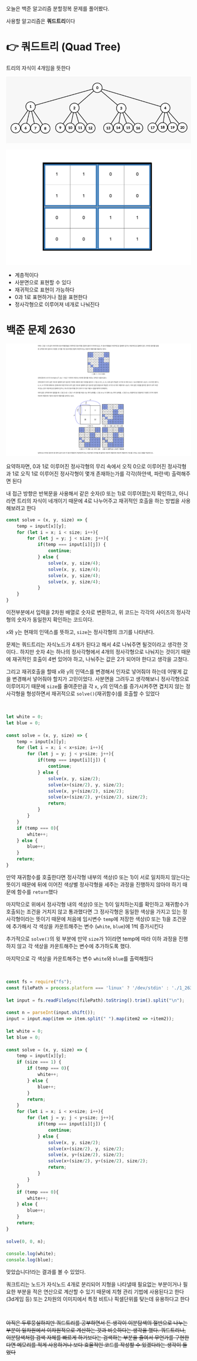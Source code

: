 오늘은 백준 알고리즘 분할정복 문제를 풀어봤다.

사용할 알고리즘은 **쿼드트리**이다

# 👉 쿼드트리 (Quad Tree)
트리의 자식이 4개임을 뜻한다

![쿼드트리](./img/쿼드트리.png)

![사분면-쿼드트리](./img/사분면-쿼드트리.png)

- 계층적이다
- 사분면으로 표현할 수 있다
- 재귀적으로 표현이 가능하다
- 0과 1로 표현하거나 점을 표현한다
- 정사각형으로 이루어져 네개로 나눠진다

# 백준 문제 2630
![beakjoon2630](./img/beakjoon-quad.png)

요약하자면, 0과 1로 이루어진 정사각형의 무리 속에서 오직 0으로 이루어진 정사각형과 1로 오직 1로 이루어진 정사각형이 몇개 존재하는가를 각각(하얀색, 파란색) 출력해주면 된다

내 접근 방향은 반복문을 사용해서 같은 숫자(0 또는 1)로 이루어졌는지 확인하고, 아니라면 트리의 자식이 네개이기 때문에 4로 나누어주고 재귀적인 호출을 하는 방법을 사용해보려고 한다 

```javascript
const solve = (x, y, size) => {
    temp = input[x][y];
    for (let i = x; i < size; i++){
        for (let j = y; j < size; j++){
            if(temp === input[i][j]) {
                continue;
            } else {
                solve(x, y, size/4);
                solve(x, y, size/4);
                solve(x, y, size/4);
                solve(x, y, size/4);
            }
    }
}
```
이전부분에서 입력을 2차원 배열로 숫자로 변환하고, 위 코드는 각각의 사이즈의 정사각형의 숫자가 동일한지 확인하는 코드이다. 

`x`와 `y`는 현재의 인덱스를 뜻하고, `size`는 정사각형의 크기를 나타낸다.

문제는 쿼드트리는 자식노드가 4개가 된다고 해서 4로 나눠주면 될것이라고 생각한 것이다.. 하지만 숫자 4는 하나의 정사각형에서 4개의 정사각형으로 나눠지는 것이기 때문에 재귀적인 호출이 4번 있어야 하고, 나눠주는 값은 2가 되어야 한다고 생각을 고쳤다.

그리고 재귀호출을 할때 `x`와 `y`의 인덱스를 변경해서 인자로 넣어줘야 하는데 어떻게 값을 변경해서 넣어줘야 할지가 고민이었다. 사분면을 그려두고 생각해보니 정사각형으로 이루어지기 때문에 `size`를 줄여준만큼 각 `x`, `y`의 인덱스를 증가시켜주면 겹치지 않는 정사각형을 형성하면서 재귀적으로 `solve()`(재귀함수)를 호출할 수 있었다

<br>

```javascript
let white = 0;
let blue = 0;

const solve = (x, y, size) => {
    temp = input[x][y];
    for (let i = x; i < x+size; i++){
        for (let j = y; j < y+size; j++){
            if(temp === input[i][j]) {
                continue;
            } else {
                solve(x, y, size/2);
                solve(x+(size/2), y, size/2);
                solve(x, y+(size/2), size/2);
                solve(x+(size/2), y+(size/2), size/2);
                return;
            }
        }
    }
    if (temp === 0){
        white++;
    } else {
        blue++;
    }
    return;
}
```



만약 재귀함수를 호출한다면 정사각형 내부의 색상(0 또는 1)이 서로 일치하지 않는다는 뜻이기 때문에 뒤에 이어진 색상별 정사각형을 세주는 과정을 진행하지 않아야 하기 때문에 함수를 `return`했다

마지막으로 위에서 정사각형 내의 색상(0 또는 1)이 일치하는지를 확인하고 재귀함수가 호출되는 조건을 거치지 않고 통과했다면 그 정사각형은 동일한 색상을 가지고 있는 정사각형이라는 뜻이기 때문에 처음에 임시변수 `temp`에 저장한 색상(0 또는 1)을 조건문에 추가해서 각 색상을 카운트해주는 변수 (`white`, `blue`)에 1씩 증가시킨다

추가적으로 `solve()`의 윗 부분에 만약 `size`가 1이라면 temp에 따라 이하 과정을 진행하지 않고 각 색상을 카운트해주는 변수에 추가하도록 했다.

마지막으로 각 색상을 카운트해주는 변수 `white`와 `blue`를 출력해줬다

<br>

```javascript
const fs = require("fs");
const filePath = process.platform === 'linux' ? '/dev/stdin' : './1_2630.txt';

let input = fs.readFileSync(filePath).toString().trim().split("\n");

const n = parseInt(input.shift());
input = input.map(item => item.split(" ").map(item2 => +item2));

let white = 0;
let blue = 0;

const solve = (x, y, size) => {
    temp = input[x][y];
    if (size === 1) {
        if (temp === 0){
            white++;
        } else {
            blue++;
        }
        return;
    }
    for (let i = x; i < x+size; i++){
        for (let j = y; j < y+size; j++){
            if(temp === input[i][j]) {
                continue;
            } else {
                solve(x, y, size/2);
                solve(x+(size/2), y, size/2);
                solve(x, y+(size/2), size/2);
                solve(x+(size/2), y+(size/2), size/2);
                return;
            }
        }
    }
    if (temp === 0){
        white++;
    } else {
        blue++;
    }
    return;
}

solve(0, 0, n);

console.log(white);
console.log(blue);
```

맞았습니다!라는 결과를 볼 수 있었다. 

쿼크트리는 노드가 자식노드 4개로 분리되어 지형을 나타낼때 필요없는 부분이거나 필요한 부분을 적은 연산으로 계산할 수 있기 때문에 지형 관리 기법에 사용된다고 한다(3d게임 등) 또는 2차원의 이미지에서 특정 비트나 픽셀단위를 탖는데 유용하다고 한다

<br>

~~아직은 두루뭉실하지만 쿼드트리를 공부하면서 든 생각이 이분탐색의 절반으로 나누는 부분이 일차원에서 이차원적으로 계산하는 것과 비슷하다는 생각을 했다. 쿼드트리나, 이분탐색처럼 검색 자체를 빠르게 하기보다는 검색하는 부분을 줄여서 무언가를 구현한다면 메모리를 적게 사용하거나 보다 효율적인 코드를 작성할 수 있겠다라는 생각이 들었다~~




